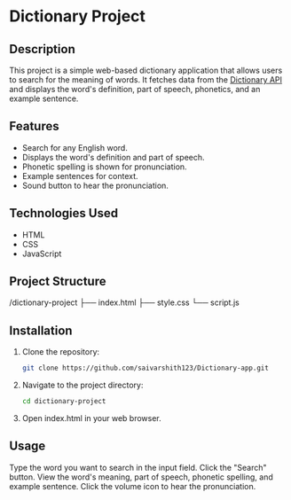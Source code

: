 # Dictionary Project

## Description
This project is a simple web-based dictionary application that allows users to search for the meaning of words. It fetches data from the [Dictionary API](https://api.dictionaryapi.dev/api/v2/entries/en/) and displays the word's definition, part of speech, phonetics, and an example sentence.

## Features
- Search for any English word.
- Displays the word's definition and part of speech.
- Phonetic spelling is shown for pronunciation.
- Example sentences for context.
- Sound button to hear the pronunciation.

## Technologies Used
- HTML
- CSS
- JavaScript

## Project Structure
/dictionary-project ├── index.html ├── style.css └── script.js

## Installation
1. Clone the repository:
   ```bash
   git clone https://github.com/saivarshith123/Dictionary-app.git
2. Navigate to the project directory:
   ```bash
   cd dictionary-project
3. Open index.html in your web browser.
   
## Usage
Type the word you want to search in the input field.
Click the "Search" button.
View the word's meaning, part of speech, phonetic spelling, and example sentence.
Click the volume icon to hear the pronunciation.

